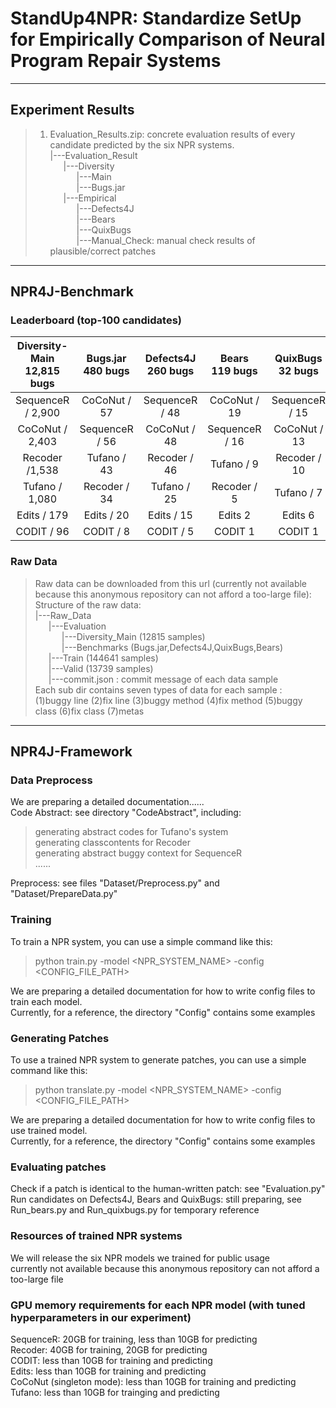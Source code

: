 # StandUp4NPR: Standardize SetUp for Empirically Comparison of Neural Program Repair Systems
___
## Experiment Results
>1. Evaluation_Results.zip: concrete evaluation results of every candidate predicted by the six NPR systems.  
|---Evaluation_Result   
&#8194;&#8194;&#8194;|---Diversity  
&#8194;&#8194;&#8194;&#8194;&#8194;&#8194;|---Main    
&#8194;&#8194;&#8194;&#8194;&#8194;&#8194;|---Bugs.jar      
&#8194;&#8194;&#8194;|---Empirical  
&#8194;&#8194;&#8194;&#8194;&#8194;&#8194;|---Defects4J    
&#8194;&#8194;&#8194;&#8194;&#8194;&#8194;|---Bears    
&#8194;&#8194;&#8194;&#8194;&#8194;&#8194;|---QuixBugs      
&#8194;&#8194;&#8194;&#8194;&#8194;&#8194;|---Manual_Check: manual check results of plausible/correct patches
___
## NPR4J-Benchmark
### Leaderboard (top-100 candidates)
| Diversity-Main <br> 12,815 bugs    | Bugs.jar <br> 480 bugs  | Defects4J <br> 260 bugs |Bears<br> 119 bugs |QuixBugs<br> 32 bugs |
| :----:| :----: | :----: | :----: | :----: |
| SequenceR / 2,900 | CoCoNut / 57 | SequenceR / 48 | CoCoNut / 19 |SequenceR / 15 |
| CoCoNut / 2,403 | SequenceR / 56 | CoCoNut / 48 |SequenceR / 16 |CoCoNut / 13 |
| Recoder /1,538 | Tufano / 43 | Recoder / 46 |Tufano / 9|Recoder / 10 |
| Tufano / 1,080 | Recoder / 34 | Tufano / 25 |Recoder / 5 |Tufano / 7|
| Edits / 179 | Edits / 20 | Edits / 15 |Edits 2 |Edits 6 |
| CODIT / 96 | CODIT / 8 | CODIT / 5 |CODIT 1 |CODIT 1 |

### Raw Data
>Raw data can be downloaded from this url (currently not available because this anonymous repository can not afford a too-large file):   
Structure of the raw data:  
|---Raw_Data   
&#8194;&#8194;&#8194;|---Evaluation  
&#8194;&#8194;&#8194;&#8194;&#8194;&#8194;|---Diversity_Main  (12815 samples)  
&#8194;&#8194;&#8194;&#8194;&#8194;&#8194;|---Benchmarks   (Bugs.jar,Defects4J,QuixBugs,Bears)  
&#8194;&#8194;&#8194;|---Train  (144641 samples)  
&#8194;&#8194;&#8194;|---Valid  (13739 samples)   
&#8194;&#8194;&#8194;|---commit.json : commit message of each data sample  
Each sub dir contains seven types of data for each sample :   
>(1)buggy line (2)fix line (3)buggy method (4)fix method (5)buggy class (6)fix class (7)metas 
___
## NPR4J-Framework
### Data Preprocess
We are preparing a detailed documentation......   
Code Abstract: see directory "CodeAbstract", including:
>generating abstract codes for Tufano's system  
>generating classcontents for Recoder  
>generating abstract buggy context for SequenceR  
>......

Preprocess: see files "Dataset/Preprocess.py" and "Dataset/PrepareData.py"  
### Training
To train a NPR system, you can use a simple command like this:
>python train.py -model <NPR_SYSTEM_NAME> -config <CONFIG_FILE_PATH>  

We are preparing a detailed documentation for how to write config files to train each model.  
Currently, for a reference, the directory "Config" contains some examples
### Generating Patches
To use a trained NPR system to generate patches, you can use a simple command like this:
>python translate.py -model <NPR_SYSTEM_NAME> -config <CONFIG_FILE_PATH>  
  
We are preparing a detailed documentation for how to write config files to use trained model.  
Currently, for a reference, the directory "Config" contains some examples
### Evaluating patches
Check if a patch is identical to the human-written patch: see "Evaluation.py"  
Run candidates on Defects4J, Bears and QuixBugs: still preparing, see Run_bears.py and Run_quixbugs.py for temporary reference
### Resources of trained NPR systems
We will release the six NPR models we trained for public usage  
currently not available because this anonymous repository can not afford a too-large file
### GPU memory requirements for each NPR model (with tuned hyperparameters in our experiment)
SequenceR: 20GB for training, less than 10GB for predicting  
Recoder: 40GB for training, 20GB for predicting  
CODIT:  less than 10GB for training and predicting  
Edits: less than 10GB for training and predicting  
CoCoNut (singleton mode): less than 10GB for training and predicting  
Tufano: less than 10GB for trainging and predicting  
